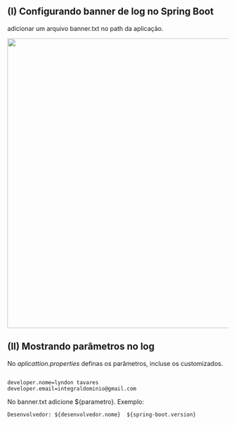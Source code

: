 ## (I) Configurando banner de log no Spring Boot

adicionar um arquivo banner.txt no path da aplicação.

<p align="center">
<img src="https://github.com/lyndontavares/spring-angularjs-datapar/blob/master/app-MasterChico/MasterChicoSB6/src/main/resources/static/image/banner.png" width="660">
</p>

## (II) Mostrando parâmetros no log

No *aplicattion.properties* definas os parâmetros, incluse os customizados.

```

developer.nome=lyndon tavares
developer.email=integraldominio@gmail.com

```

No banner.txt adicione ${parametro}. Exemplo: 

```
Desenvolvedor: ${desenvolvedor.nome}  ${spring-boot.version}

```


